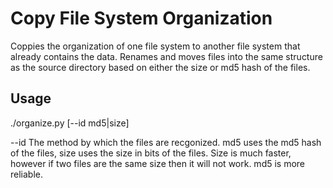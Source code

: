 # Copy File System Organization
Coppies the organization of one file system to another file system that already contains the data.
Renames and moves files into the same structure as the source directory based on either the size or md5 hash of the files.

## Usage
./organize.py <source dir> <target dir> [--id md5|size]

--id
    The method by which the files are recgonized. md5 uses the md5 hash of the files, size uses the size in bits of the files. Size is much faster, however if two files are the same size then it will not work. md5 is more reliable.